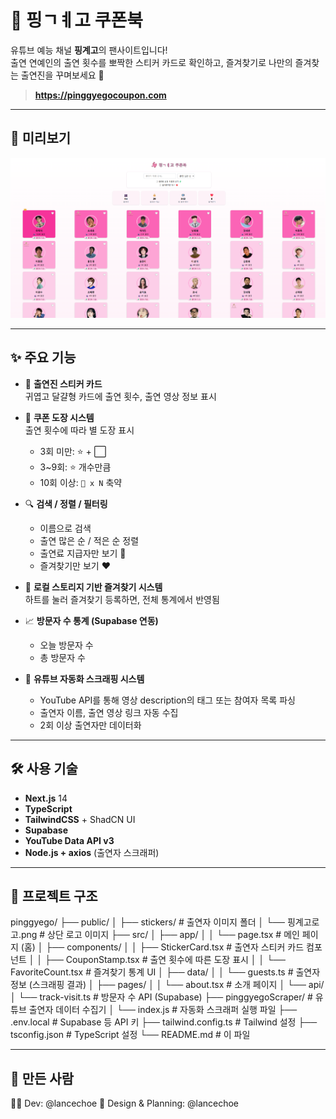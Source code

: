 # 🎀 핑ㄱㅖ고 쿠폰북

유튜브 예능 채널 **핑계고**의 팬사이트입니다!  
출연 연예인의 출연 횟수를 뽀짝한 스티커 카드로 확인하고, 즐겨찾기로 나만의 즐겨찾는 출연진을 꾸며보세요 💖

> **https://pinggyegocoupon.com**

---

## 📸 미리보기

![미리보기](public/스크린샷.png)

---

## ✨ 주요 기능

- 🧡 **출연진 스티커 카드**  
  귀엽고 달걀형 카드에 출연 횟수, 출연 영상 정보 표시

- 🌟 **쿠폰 도장 시스템**  
  출연 횟수에 따라 별 도장 표시

  - 3회 미만: ⭐ + ⬜
  - 3~9회: ⭐ 개수만큼
  - 10회 이상: `🌟 x N` 축약

- 🔍 **검색 / 정렬 / 필터링**

  - 이름으로 검색
  - 출연 많은 순 / 적은 순 정렬
  - 출연료 지급자만 보기 💸
  - 즐겨찾기만 보기 ❤️

- 💾 **로컬 스토리지 기반 즐겨찾기 시스템**  
  하트를 눌러 즐겨찾기 등록하면, 전체 통계에서 반영됨

- 📈 **방문자 수 통계 (Supabase 연동)**

  - 오늘 방문자 수
  - 총 방문자 수

- 🤖 **유튜브 자동화 스크래핑 시스템**
  - YouTube API를 통해 영상 description의 태그 또는 참여자 목록 파싱
  - 출연자 이름, 출연 영상 링크 자동 수집
  - 2회 이상 출연자만 데이터화

---

## 🛠️ 사용 기술

- **Next.js** 14
- **TypeScript**
- **TailwindCSS** + ShadCN UI
- **Supabase**
- **YouTube Data API v3**
- **Node.js + axios** (출연자 스크래퍼)

---

## 📁 프로젝트 구조

pinggyego/
├── public/
│ ├── stickers/ # 출연자 이미지 폴더
│ └── 핑계고로고.png # 상단 로고 이미지
├── src/
│ ├── app/
│ │ └── page.tsx # 메인 페이지 (홈)
│ ├── components/
│ │ ├── StickerCard.tsx # 출연자 스티커 카드 컴포넌트
│ │ ├── CouponStamp.tsx # 출연 횟수에 따른 도장 표시
│ │ └── FavoriteCount.tsx # 즐겨찾기 통계 UI
│ ├── data/
│ │ └── guests.ts # 출연자 정보 (스크래핑 결과)
│ ├── pages/
│ │ └── about.tsx # 소개 페이지
│ └── api/
│ └── track-visit.ts # 방문자 수 API (Supabase)
├── pinggyegoScraper/ # 유튜브 출연자 데이터 수집기
│ └── index.js # 자동화 스크래퍼 실행 파일
├── .env.local # Supabase 등 API 키
├── tailwind.config.ts # Tailwind 설정
├── tsconfig.json # TypeScript 설정
└── README.md # 이 파일

---

## 👀 만든 사람

🧑‍💻 Dev: @lancechoe
🎨 Design & Planning: @lancechoe
